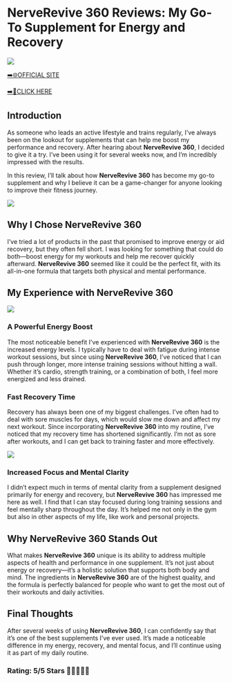 # **NerveRevive 360 Reviews**: My Go-To Supplement for Energy and Recovery

[![](https://static.vecteezy.com/system/resources/thumbnails/019/896/014/small/buy-now-gradient-button-with-cart-symbol-buy-now-illustration-png.png)](https://edetoop.top/lander/sugarpreland-1/nerverevive360.html) 

[➡️🌐OFFICIAL SITE](https://edetoop.top/lander/sugarpreland-1/nerverevive360.html) 

[➡️🔗CLICK HERE](https://edetoop.top/lander/sugarpreland-1/nerverevive360.html) 


## Introduction

As someone who leads an active lifestyle and trains regularly, I’ve always been on the lookout for supplements that can help me boost my performance and recovery. After hearing about **NerveRevive 360**, I decided to give it a try. I’ve been using it for several weeks now, and I’m incredibly impressed with the results.

In this review, I’ll talk about how **NerveRevive 360** has become my go-to supplement and why I believe it can be a game-changer for anyone looking to improve their fitness journey.

[![](https://wallpapers.com/images/hd/red-order-now-button-udg4jcj4arvn8b0n-2.png)](https://edetoop.top/lander/sugarpreland-1/nerverevive360.html)  

## Why I Chose **NerveRevive 360**

I’ve tried a lot of products in the past that promised to improve energy or aid recovery, but they often fell short. I was looking for something that could do both—boost energy for my workouts and help me recover quickly afterward. **NerveRevive 360** seemed like it could be the perfect fit, with its all-in-one formula that targets both physical and mental performance.

## My Experience with **NerveRevive 360**

[![](https://static.vecteezy.com/system/resources/thumbnails/019/896/014/small/buy-now-gradient-button-with-cart-symbol-buy-now-illustration-png.png)](https://edetoop.top/lander/sugarpreland-1/nerverevive360.html)

### A Powerful Energy Boost

The most noticeable benefit I’ve experienced with **NerveRevive 360** is the increased energy levels. I typically have to deal with fatigue during intense workout sessions, but since using **NerveRevive 360**, I’ve noticed that I can push through longer, more intense training sessions without hitting a wall. Whether it’s cardio, strength training, or a combination of both, I feel more energized and less drained.

### Fast Recovery Time

Recovery has always been one of my biggest challenges. I’ve often had to deal with sore muscles for days, which would slow me down and affect my next workout. Since incorporating **NerveRevive 360** into my routine, I’ve noticed that my recovery time has shortened significantly. I’m not as sore after workouts, and I can get back to training faster and more effectively.

[![](https://wallpapers.com/images/hd/red-order-now-button-udg4jcj4arvn8b0n-2.png)](https://edetoop.top/lander/sugarpreland-1/nerverevive360.html)  

### Increased Focus and Mental Clarity

I didn’t expect much in terms of mental clarity from a supplement designed primarily for energy and recovery, but **NerveRevive 360** has impressed me here as well. I find that I can stay focused during long training sessions and feel mentally sharp throughout the day. It’s helped me not only in the gym but also in other aspects of my life, like work and personal projects.

## Why **NerveRevive 360** Stands Out

What makes **NerveRevive 360** unique is its ability to address multiple aspects of health and performance in one supplement. It’s not just about energy or recovery—it’s a holistic solution that supports both body and mind. The ingredients in **NerveRevive 360** are of the highest quality, and the formula is perfectly balanced for people who want to get the most out of their workouts and daily activities.

## Final Thoughts

After several weeks of using **NerveRevive 360**, I can confidently say that it’s one of the best supplements I’ve ever used. It’s made a noticeable difference in my energy, recovery, and mental focus, and I’ll continue using it as part of my daily routine.

### Rating: 5/5 Stars 🌟🌟🌟🌟🌟
